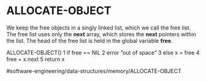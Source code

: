 # ALLOCATE-OBJECT
We keep the free objects in a singly linked list, which we call the free list. The free list uses only the **next** array, which stores the **next** pointers within the list. The head of the free list is held in the global variable **free**.

ALLOCATE-OBJECT()
1 if free == NIL 
2   error “out of space” 
3 else x = free 
4   free = x.next
5 return x

#software-engineering/data-structures/memory/ALLOCATE-OBJECT
